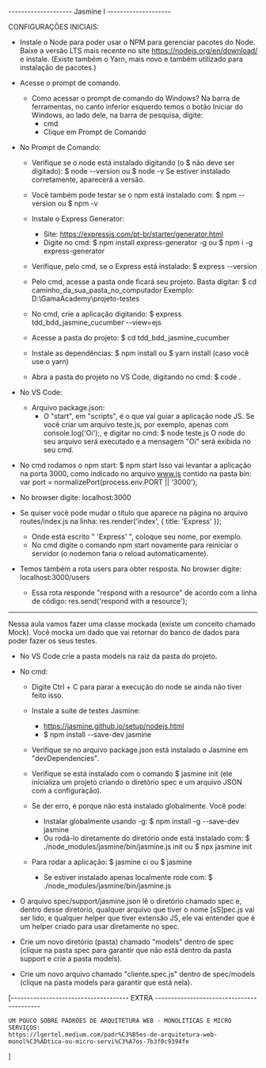 -------------------- Jasmine I --------------------

CONFIGURAÇÕES INICIAIS:

- Instale o Node para poder usar o NPM para gerenciar pacotes do Node.
Baixe a versão LTS mais recente no site https://nodejs.org/en/download/ e instale.
(Existe também o Yarn, mais novo e também utilizado para instalação de pacotes.)

- Acesse o prompt de comando.
    - Como acessar o prompt de comando do Windows?
        Na barra de ferramentas, no canto inferior esquerdo temos o botão Iniciar do Windows, ao lado dele, na barra de pesquisa, digite:
        -  cmd
        -  Clique em Prompt de Comando

- No Prompt de Comando:
    - Verifique se o node está instalado digitando (o $ não deve ser digitado):
        $   node --version
        ou
        $   node -v
        Se estiver instalado corretamente, aparecerá a versão.

    - Você também pode testar se o npm está instalado com:
        $   npm --version
        ou
        $   npm -v

    - Instale o Express Generator:
        - Site: https://expressjs.com/pt-br/starter/generator.html
        - Digite no cmd:
        $   npm install express-generator -g
        ou
        $ npm i -g express-generator
    
    - Verifique, pelo cmd, se o Express está instalado:
        $   express --version

    - Pelo cmd, acesse a pasta onde ficará seu projeto. Basta digitar:
        $   cd caminho_da_sua_pasta_no_computador
        Exemplo: D:\GamaAcademy\projeto-testes

    - No cmd, crie a aplicação digitando:
        $   express tdd_bdd_jasmine_cucumber --view=ejs

    - Acesse a pasta do projeto:
        $   cd tdd_bdd_jasmine_cucumber

    - Instale as dependências:
        $   npm install
        ou
        $   yarn install (caso você use o yarn)

    - Abra a pasta do projeto no VS Code, digitando no cmd:
        $   code .

- No VS Code:
    - Arquivo package.json:
        - O "start", em "scripts", é o que vai guiar a aplicação node JS.
        Se você criar um arquivo teste.js, por exemplo, apenas com console.log('Oi');, e digitar no cmd:
        $   node teste.js
        O node do seu arquivo será executado e a mensagem "Oi" será exibida no seu cmd.

- No cmd rodamos o npm start:
$   npm start
Isso vai levantar a aplicação na porta 3000, como indicado no arquivo www.js contido na pasta bin:
    var port = normalizePort(process.env.PORT || '3000');

- No browser digite: localhost:3000

- Se quiser você pode mudar o título que aparece na página no arquivo routes/index.js na linha:
    res.render('index', { title: 'Express' });
    - Onde está escrito " 'Express' ", coloque seu nome, por exemplo.
    - No cmd digite o comando npm start novamente para reiniciar o servidor (o nodemon faria o reload automaticamente).

- Temos também a rota users para obter resposta. No browser digite: localhost:3000/users
    - Essa rota responde "respond with a resource" de acordo com a linha de código:
    res.send('respond with a resource');

-----------------------------------------------------------------------------------------------------

Nessa aula vamos fazer uma classe mockada (existe um conceito chamado Mock). Você mocka um dado que vai retornar do banco de dados para poder fazer os seus testes.

- No VS Code crie a pasta models na raiz da pasta do projeto.

- No cmd:
    - Digite Ctrl + C para parar a execução do node se ainda não tiver feito isso.

    - Instale a suíte de testes Jasmine:
        - https://jasmine.github.io/setup/nodejs.html
        - $   npm install --save-dev jasmine
    - Verifique se no arquivo package.json está instalado o Jasmine em "devDependencies".
    - Verifique se está instalado com o comando $   jasmine init (ele inicializa um projeto criando o diretório spec e um arquivo JSON com a configuração).
    - Se der erro, é porque não está instalado globalmente. Você pode:
        - Instalar globalmente usando -g:
        $   npm install -g --save-dev jasmine
        - Ou rodá-lo diretamente do diretório onde está instalado com:
        $   ./node_modules/jasmine/bin/jasmine.js init
        ou
        $   npx jasmine init

    - Para rodar a aplicação:
        $   jasmine ci
        ou
        $   jasmine
        - Se estiver instalado apenas localmente rode com:
        $   ./node_modules/jasmine/bin/jasmine.js

- O arquivo spec/support/jasmine.json lê o diretório chamado spec e, dentro desse diretório, qualquer arquivo que tiver o nome [sS]pec.js vai ser lido, e qualquer helper que tiver extensão JS, ele vai entender que é um helper criado para usar diretamente no spec.

- Crie um novo diretório (pasta) chamado "models" dentro de spec (clique na pasta spec para garantir que não está dentro da pasta support e crie a pasta models).

- Crie um novo arquivo chamado "cliente.spec.js" dentro de spec/models (clique na pasta models para garantir que está nela).

[------------------------------------- EXTRA ------------------------------------------

    UM POUCO SOBRE PADRÕES DE ARQUITETURA WEB - MONOLÍTICAS E MICRO SERVIÇOS:
    https://lgertel.medium.com/padr%C3%B5es-de-arquitetura-web-monol%C3%ADtica-ou-micro-servi%C3%A7os-7b3f0c9394fe

]

